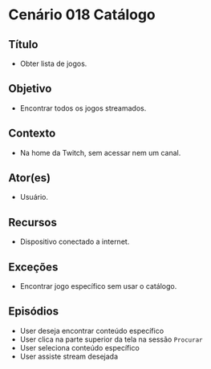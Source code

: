 # Cenário 018 Catálogo
	
## Título
* Obter lista de jogos.

## Objetivo	
* Encontrar todos os jogos streamados.

## Contexto
* Na home da Twitch, sem acessar nem um canal.

## Ator(es)
* Usuário.

## Recursos
* Dispositivo conectado a internet.

## Exceções
* Encontrar jogo específico sem usar o catálogo.

## Episódios
* User deseja encontrar conteúdo específico
* User clica na parte superior da tela na sessão ```Procurar```
* User seleciona conteúdo específico
* User assiste stream desejada